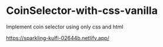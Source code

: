 # CoinSelector-with-css-vanilla
Implement coin selector using only css and html

https://sparkling-kulfi-02644b.netlify.app/

